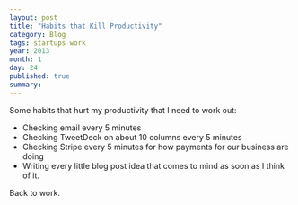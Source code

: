 ```yaml
---
layout: post
title: "Habits that Kill Productivity"
category: Blog
tags: startups work
year: 2013
month: 1
day: 24
published: true
summary: 
---
```


Some habits that hurt my productivity that I need to work out:

* Checking email every 5 minutes
* Checking TweetDeck on about 10 columns every 5 minutes
* Checking Stripe every 5 minutes for how payments for our business are doing
* Writing every little blog post idea that comes to mind as soon as I think of it.

Back to work.
